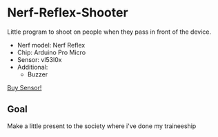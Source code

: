 # Nerf-Reflex-Shooter

Little program to shoot on people when they pass in front of the device.

- Nerf model: Nerf Reflex
- Chip: Arduino Pro Micro
- Sensor: vl53l0x
- Additional:
  - Buzzer

[Buy Sensor!](https://fr.aliexpress.com/item/4000501203735.html?src=google&albch=shopping&acnt=248-630-5778&isdl=y&slnk=&plac=&mtctp=&albbt=Google_7_shopping&aff_platform=google&aff_short_key=UneMJZVf&&albagn=888888&isSmbAutoCall=false&needSmbHouyi=false&albcp=11565796786&albag=115683794594&trgt=800756788306&crea=fr4000501203735&netw=u&device=c&albpg=800756788306&albpd=fr4000501203735&gclid=Cj0KCQiA7YyCBhD_ARIsALkj54rRE98fKCez-ugRS6cOp7FwTFY_Y5UklQeBf4INhJJLEYCajCA6poUaAvRrEALw_wcB&gclsrc=aw.ds)

## Goal

Make a little present to the society where i've done my traineeship

